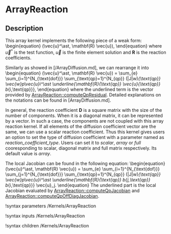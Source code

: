 # ArrayReaction

## Description

This array kernel implements the following piece of a weak form:
\begin{equation}
(\vec{u}^\ast, \mathbf{R} \vec{u}),
\end{equation}
where $\vec{u}^\ast$ is the test function, $\vec{u}$ is the finite element solution and $\mathbf{R}$ is the reaction coefficients.

Similarly as showed in [/ArrayDiffusion.md], we can rearrange it into
\begin{equation}
(\vec{u}^\ast, \mathbf{R} \vec{u}) = \sum_{e} \sum_{i=1}^{N_{\text{dof}}} \sum_{\text{qp}=1}^{N_{qp}} (|J|w)_{\text{qp}} \vec{w}_p\vec{u}_i^\ast \underline{\mathbf{R}_{\text{qp}} \vec{u}_{\text{qp}} b_{i,\text{qp}}},
\end{equation}
where the underlined term is the vector provided by [ArrayReaction::computeQpResidual](/ArrayReaction.C).
Detailed explanations on the notations can be found in [ArrayDiffusion.md].

In general, the reaction coefficient $\mathbf{D}$ is a square matrix with the size of the number of components.
When it is a diagonal matrix, it can be represented by a vector.
In such a case, the components are not coupled with this array reaction kernel.
If all elements of the diffusion coefficient vector are the same, we can use a scalar reaction coefficient.
Thus this kernel gives users an option to set the type of diffusion coefficient with a parameter named as *reaction_coefficient_type*.
Users can set it to *scalar*, *array* or *full* cooresponding to scalar, diagonal matrix and full matrix respectively.
Its default value is *array*.

The local Jacobian can be found in the following equation:
\begin{equation}
(\vec{u}^\ast, \mathbf{R} \vec{u}) = \sum_{e} \sum_{i=1}^{N_{\text{dof}}} \sum_{j=1}^{N_{\text{dof}}} \sum_{\text{qp}=1}^{N_{qp}} (|J|w)_{\text{qp}} \vec{w}_p\vec{u}_i^\ast \underline{\mathbf{R}_{\text{qp}} b_{j,\text{qp}} b_{i,\text{qp}}} \vec{u}_j.
\end{equation}
The underlined part is the local Jacobian evaluated by [ArrayReaction::computeQpJacobian](/ArrayReaction.C) and [ArrayReaction::computeQpOffDiagJacobian](/ArrayReaction.C).

!syntax parameters /Kernels/ArrayReaction

!syntax inputs /Kernels/ArrayReaction

!syntax children /Kernels/ArrayReaction
